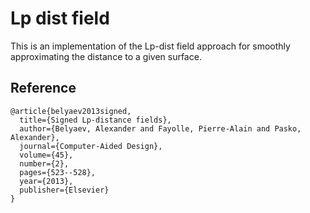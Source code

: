 # Lp dist field

This is an implementation of the Lp-dist field approach for smoothly approximating the distance to a given surface. 


## Reference
```
@article{belyaev2013signed,
  title={Signed Lp-distance fields},
  author={Belyaev, Alexander and Fayolle, Pierre-Alain and Pasko, Alexander},
  journal={Computer-Aided Design},
  volume={45},
  number={2},
  pages={523--528},
  year={2013},
  publisher={Elsevier}
}
```
